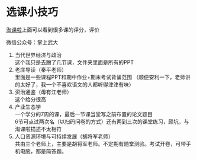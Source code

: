 # 选课小技巧

[淘课啦](https://taoke.ziqiang.net.cn/#!/login?next=%2Fstudent%2Fcurriculum)上面可以看到很多课的评分，评价

微信公众号：掌上武大

1. 当代世界经济与政治\
    这个我只是去蹭了几节课，文件夹里面是所有的PPT
2. 老庄导读（秦平老师）\
    里面是一些课程PPT和期中作业+期末考试背诵范围
    （顺便安利一下，老师讲的太好了，我一个不喜欢语文的人都听得津津有味）
3. 资治通鉴（毋有江老师）\
   这个给分很高
4. 产业生态学 \
    一个学分的7周的课，最后一节课当堂写之前布置的论文题目 \
    6节可点过两次名（以扫码问卷的方式）还有两到三次的课堂练习，颇坑，与淘课啦描述不太相符
5. 人口资源环境与可持续发展（胡将军老师） \
   共由三个老师上，主要是胡将军老师。不定期有随堂测验。考试开卷，可带手机电脑，都是简答题。
   